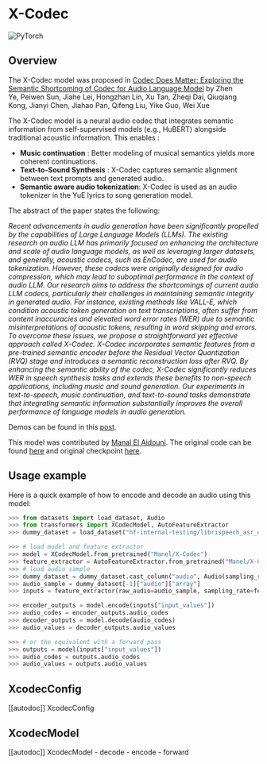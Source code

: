 <!--Copyright 2023 The HuggingFace Team. All rights reserved.

Licensed under the Apache License, Version 2.0 (the "License"); you may not use this file except in compliance with
the License. You may obtain a copy of the License at

http://www.apache.org/licenses/LICENSE-2.0

Unless required by applicable law or agreed to in writing, software distributed under the License is distributed on
an "AS IS" BASIS, WITHOUT WARRANTIES OR CONDITIONS OF ANY KIND, either express or implied. See the License for the
specific language governing permissions and limitations under the License.

⚠️ Note that this file is in Markdown but contain specific syntax for our doc-builder (similar to MDX) that may not be
rendered properly in your Markdown viewer.

-->

# X-Codec

<div class="flex flex-wrap space-x-1">
<img alt="PyTorch" src="https://img.shields.io/badge/PyTorch-DE3412?style=flat&logo=pytorch&logoColor=white">
</div>

## Overview

The X-Codec model was proposed in [Codec Does Matter: Exploring the Semantic Shortcoming of Codec for Audio Language Model](https://arxiv.org/abs/2408.17175) by Zhen Ye, Peiwen Sun, Jiahe Lei, Hongzhan Lin, Xu Tan, Zheqi Dai, Qiuqiang Kong, Jianyi Chen, Jiahao Pan, Qifeng Liu, Yike Guo, Wei Xue

The X-Codec model is a neural audio codec that integrates semantic information from self-supervised models (e.g., HuBERT) alongside traditional acoustic information. This enables :

- **Music continuation** : Better modeling of musical semantics yields more coherent continuations.
- **Text-to-Sound Synthesis** : X-Codec captures semantic alignment between text prompts and generated audio.
- **Semantic aware audio tokenization**: X-Codec is used as an audio tokenizer in the YuE lyrics to song generation model.

The abstract of the paper states the following:

*Recent advancements in audio generation have been significantly propelled by the capabilities of Large Language Models (LLMs). The existing research on audio LLM has primarily focused on enhancing the architecture and scale of audio language models, as well as leveraging larger datasets, and generally, acoustic codecs, such as EnCodec, are used for audio tokenization. However, these codecs were originally designed for audio compression, which may lead to suboptimal performance in the context of audio LLM. Our research aims to address the shortcomings of current audio LLM codecs, particularly their challenges in maintaining semantic integrity in generated audio. For instance, existing methods like VALL-E, which condition acoustic token generation on text transcriptions, often suffer from content inaccuracies and elevated word error rates (WER) due to semantic misinterpretations of acoustic tokens, resulting in word skipping and errors. To overcome these issues, we propose a straightforward yet effective approach called X-Codec. X-Codec incorporates semantic features from a pre-trained semantic encoder before the Residual Vector Quantization (RVQ) stage and introduces a semantic reconstruction loss after RVQ. By enhancing the semantic ability of the codec, X-Codec significantly reduces WER in speech synthesis tasks and extends these benefits to non-speech applications, including music and sound generation. Our experiments in text-to-speech, music continuation, and text-to-sound tasks demonstrate that integrating semantic information substantially improves the overall performance of language models in audio generation.* 

Demos can be found in this [post](https://x-codec-audio.github.io/).


This model was contributed by [Manal El Aidouni](https://huggingface.co/Manel). The original code can be found [here](https://github.com/zhenye234/xcodec) and original checkpoint [here](https://huggingface.co/ZhenYe234/xcodec/blob/main/xcodec_speech_hubert_librispeech.pth).



## Usage example 

Here is a quick example of how to encode and decode an audio using this model:

```python 
>>> from datasets import load_dataset, Audio
>>> from transformers import XCodecModel, AutoFeatureExtractor
>>> dummy_dataset = load_dataset("hf-internal-testing/librispeech_asr_dummy", "clean", split="validation")

>>> # load model and feature extractor
>>> model = XCodecModel.from_pretrained("Manel/X-Codec")
>>> feature_extractor = AutoFeatureExtractor.from_pretrained("Manel/X-Codec")
>>> # load audio sample
>>> dummy_dataset = dummy_dataset.cast_column("audio", Audio(sampling_rate=feature_extractor.sampling_rate))
>>> audio_sample = dummy_dataset[-1]["audio"]["array"]
>>> inputs = feature_extractor(raw_audio=audio_sample, sampling_rate=feature_extractor.sampling_rate, return_tensors="pt")

>>> encoder_outputs = model.encode(inputs["input_values"])
>>> audio_codes = encoder_outputs.audio_codes
>>> decoder_outputs = model.decode(audio_codes)
>>> audio_values = decoder_outputs.audio_values

>>> # or the equivalent with a forward pass
>>> outputs = model(inputs["input_values"])
>>> audio_codes = outputs.audio_codes
>>> audio_values = outputs.audio_values
```

## XcodecConfig

[[autodoc]] XcodecConfig


## XcodecModel

[[autodoc]] XcodecModel
    - decode
    - encode
    - forward